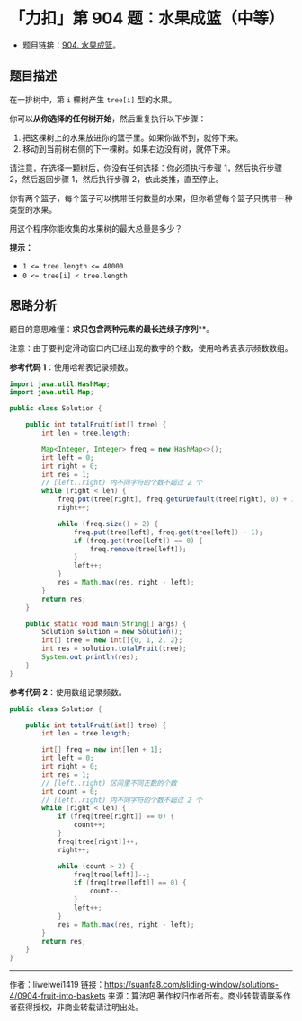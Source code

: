 # 「力扣」第 904 题：水果成篮（中等）

+ 题目链接：[904. 水果成篮](https://leetcode-cn.com/problems/fruit-into-baskets/)。

## 题目描述

在一排树中，第 `i` 棵树产生 `tree[i]` 型的水果。

你可以**从你选择的任何树开始**，然后重复执行以下步骤：

1. 把这棵树上的水果放进你的篮子里。如果你做不到，就停下来。
2. 移动到当前树右侧的下一棵树。如果右边没有树，就停下来。

请注意，在选择一颗树后，你没有任何选择：你必须执行步骤 1，然后执行步骤 2，然后返回步骤 1，然后执行步骤 2，依此类推，直至停止。

你有两个篮子，每个篮子可以携带任何数量的水果，但你希望每个篮子只携带一种类型的水果。

用这个程序你能收集的水果树的最大总量是多少？

**提示：**

- `1 <= tree.length <= 40000`
- `0 <= tree[i] < tree.length`

## 思路分析

题目的意思难懂：**求只包含两种元素的最长连续子序列****。

注意：由于要判定滑动窗口内已经出现的数字的个数，使用哈希表表示频数数组。

**参考代码 1**：使用哈希表记录频数。

```java
import java.util.HashMap;
import java.util.Map;

public class Solution {

    public int totalFruit(int[] tree) {
        int len = tree.length;

        Map<Integer, Integer> freq = new HashMap<>();
        int left = 0;
        int right = 0;
        int res = 1;
        // [left..right) 内不同字符的个数不超过 2 个
        while (right < len) {
            freq.put(tree[right], freq.getOrDefault(tree[right], 0) + 1);
            right++;

            while (freq.size() > 2) {
                freq.put(tree[left], freq.get(tree[left]) - 1);
                if (freq.get(tree[left]) == 0) {
                    freq.remove(tree[left]);
                }
                left++;
            }
            res = Math.max(res, right - left);
        }
        return res;
    }

    public static void main(String[] args) {
        Solution solution = new Solution();
        int[] tree = new int[]{0, 1, 2, 2};
        int res = solution.totalFruit(tree);
        System.out.println(res);
    }
}
```

**参考代码 2**：使用数组记录频数。

```java
public class Solution {

    public int totalFruit(int[] tree) {
        int len = tree.length;

        int[] freq = new int[len + 1];
        int left = 0;
        int right = 0;
        int res = 1;
        // [left..right) 区间里不同正数的个数
        int count = 0;
        // [left..right) 内不同字符的个数不超过 2 个
        while (right < len) {
            if (freq[tree[right]] == 0) {
                count++;
            }
            freq[tree[right]]++;
            right++;

            while (count > 2) {
                freq[tree[left]]--;
                if (freq[tree[left]] == 0) {
                    count--;
                }
                left++;
            }
            res = Math.max(res, right - left);
        }
        return res;
    }
}
```




---

作者：liweiwei1419
链接：https://suanfa8.com/sliding-window/solutions-4/0904-fruit-into-baskets
来源：算法吧
著作权归作者所有。商业转载请联系作者获得授权，非商业转载请注明出处。